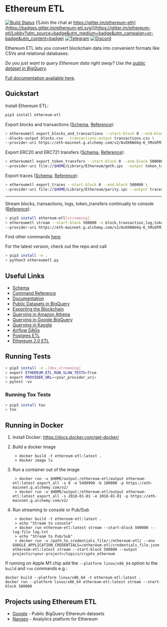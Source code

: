 # Ethereum ETL

[![Build Status](https://app.travis-ci.com/blockchain-etl/ethereum-etl.svg?branch=develop)](https://travis-ci.com/github/blockchain-etl/ethereum-etl)
[![Join the chat at https://gitter.im/ethereum-eth](https://badges.gitter.im/ethereum-etl.svg)](https://gitter.im/ethereum-etl/Lobby?utm_source=badge&utm_medium=badge&utm_campaign=pr-badge&utm_content=badge)
[![Telegram](https://img.shields.io/badge/telegram-join%20chat-blue.svg)](https://t.me/BlockchainETL)
[![Discord](https://img.shields.io/badge/discord-join%20chat-blue.svg)](https://discord.gg/tRKG7zGKtF)

Ethereum ETL lets you convert blockchain data into convenient formats like CSVs and relational databases.

*Do you just want to query Ethereum data right away? Use the [public dataset in BigQuery](https://console.cloud.google.com/marketplace/details/ethereum/crypto-ethereum-blockchain).*

[Full documentation available here](http://ethereum-etl.readthedocs.io/).

## Quickstart

Install Ethereum ETL:

```bash
pip3 install ethereum-etl
```

Export blocks and transactions ([Schema](docs/schema.md#blockscsv), [Reference](docs/commands.md#export_blocks_and_transactions)):

```bash
> ethereumetl export_blocks_and_transactions --start-block 0 --end-block 500000 \
--blocks-output blocks.csv --transactions-output transactions.csv \
--provider-uri https://eth-mainnet.g.alchemy.com/v2/AvOXKWd4q-6_tMsGFMi2fLp2EM-HHTsK
```

Export ERC20 and ERC721 transfers ([Schema](docs/schema.md#token_transferscsv), [Reference](docs/commands.md##export_token_transfers)):

```bash
> ethereumetl export_token_transfers --start-block 0 --end-block 500000 \
--provider-uri file://$HOME/Library/Ethereum/geth.ipc --output token_transfers.csv
```

Export traces ([Schema](docs/schema.md#tracescsv), [Reference](docs/commands.md#export_traces)):

```bash
> ethereumetl export_traces --start-block 0 --end-block 500000 \
--provider-uri file://$HOME/Library/Ethereum/parity.ipc --output traces.csv
```

---

Stream blocks, transactions, logs, token_transfers continually to console ([Reference](docs/commands.md#stream)):

```bash
> pip3 install ethereum-etl[streaming]
> ethereumetl stream --start-block 500000 -e block,transaction,log,token_transfer --log-file log.txt \
--provider-uri https://eth-mainnet.g.alchemy.com/v2/AvOXKWd4q-6_tMsGFMi2fLp2EM-HHTsK
```

Find other commands [here](https://ethereum-etl.readthedocs.io/en/latest/commands/).

For the latest version, check out the repo and call 
```bash
> pip3 install -e . 
> python3 ethereumetl.py
```

## Useful Links

- [Schema](https://ethereum-etl.readthedocs.io/en/latest/schema/)
- [Command Reference](https://ethereum-etl.readthedocs.io/en/latest/commands/)
- [Documentation](https://ethereum-etl.readthedocs.io/)
- [Public Datasets in BigQuery](https://github.com/blockchain-etl/public-datasets)  
- [Exporting the Blockchain](https://ethereum-etl.readthedocs.io/en/latest/exporting-the-blockchain/)
- [Querying in Amazon Athena](https://ethereum-etl.readthedocs.io/en/latest/amazon-athena/)
- [Querying in Google BigQuery](https://ethereum-etl.readthedocs.io/en/latest/google-bigquery/)
- [Querying in Kaggle](https://www.kaggle.com/bigquery/ethereum-blockchain)
- [Airflow DAGs](https://github.com/blockchain-etl/ethereum-etl-airflow)
- [Postgres ETL](https://github.com/blockchain-etl/ethereum-etl-postgresql)
- [Ethereum 2.0 ETL](https://github.com/blockchain-etl/ethereum2-etl)

## Running Tests

```bash
> pip3 install -e .[dev,streaming]
> export ETHEREUM_ETL_RUN_SLOW_TESTS=True
> export PROVIDER_URL=<your_provider_uri>
> pytest -vv
``` 

### Running Tox Tests

```bash
> pip3 install tox
> tox
```

## Running in Docker

1. Install Docker: https://docs.docker.com/get-docker/

2. Build a docker image
        
        > docker build -t ethereum-etl:latest .
        > docker image ls
        
3. Run a container out of the image

        > docker run -v $HOME/output:/ethereum-etl/output ethereum-etl:latest export_all -s 0 -e 5499999 -b 100000 -p https://eth-mainnet.g.alchemy.com/v2/
        > docker run -v $HOME/output:/ethereum-etl/output ethereum-etl:latest export_all -s 2018-01-01 -e 2018-01-01 -p https://eth-mainnet.g.alchemy.com/v2/

4. Run streaming to console or Pub/Sub

        > docker build -t ethereum-etl:latest .
        > echo "Stream to console"
        > docker run ethereum-etl:latest stream --start-block 500000 --log-file log.txt
        > echo "Stream to Pub/Sub"
        > docker run -v /path_to_credentials_file/:/ethereum-etl/ --env GOOGLE_APPLICATION_CREDENTIALS=/ethereum-etl/credentials_file.json ethereum-etl:latest stream --start-block 500000 --output projects/<your-project>/topics/crypto_ethereum

If running on Apple M1 chip add the `--platform linux/x86_64` option to the `build` and `run` commands e.g.:

```
docker build --platform linux/x86_64 -t ethereum-etl:latest .
docker run --platform linux/x86_64 ethereum-etl:latest stream --start-block 500000
```

## Projects using Ethereum ETL
* [Google](https://goo.gl/oY5BCQ) - Public BigQuery Ethereum datasets
* [Nansen](https://www.nansen.ai/?ref=ethereumetl) - Analytics platform for Ethereum
